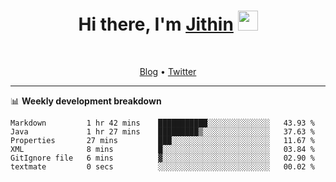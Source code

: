 <h1 align="center">Hi there, I'm <a href="https://jithset.github.io/" target="_blank">Jithin</a> <img
src="https://github.com/blackcater/blackcater/raw/main/images/Hi.gif" height="32" /></h1>

<br />

<p align="center">
  <a href="https://jithset.github.io">Blog</a> •
  <a href="https://twitter.com/jithset">Twitter</a>
</p>

---

📊 **Weekly development breakdown**

<!--START_SECTION:waka-->

```text
Markdown         1 hr 42 mins    ███████████░░░░░░░░░░░░░░   43.93 %
Java             1 hr 27 mins    █████████▒░░░░░░░░░░░░░░░   37.63 %
Properties       27 mins         ███░░░░░░░░░░░░░░░░░░░░░░   11.67 %
XML              8 mins          █░░░░░░░░░░░░░░░░░░░░░░░░   03.84 %
GitIgnore file   6 mins          ▓░░░░░░░░░░░░░░░░░░░░░░░░   02.90 %
textmate         0 secs          ░░░░░░░░░░░░░░░░░░░░░░░░░   00.02 %
```

<!--END_SECTION:waka-->

